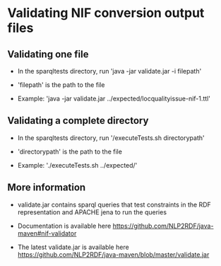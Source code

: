 Validating NIF conversion output files
=================
Validating one file
-------------------------

* In the sparqltests directory, run 'java -jar validate.jar -i filepath'

* 'filepath' is the path to the file

* Example: 'java -jar validate.jar ../expected/locqualityissue-nif-1.ttl'

Validating a complete directory
--------------------------

* In the sparqltests directory, run '/executeTests.sh directorypath'

* 'directorypath' is the path to the file

* Example: './executeTests.sh ../expected/'

More information
-------------------------

* validate.jar contains sparql queries that test constraints in the RDF representation and APACHE jena to run the queries

* Documentation is available here https://github.com/NLP2RDF/java-maven#nif-validator

* The latest validate.jar is available here https://github.com/NLP2RDF/java-maven/blob/master/validate.jar